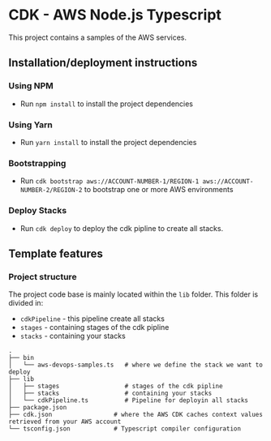 # CDK - AWS Node.js Typescript

This project contains a samples of the AWS services.

## Installation/deployment instructions

### Using NPM

- Run `npm install` to install the project dependencies

### Using Yarn

- Run `yarn install` to install the project dependencies

### Bootstrapping

- Run `cdk bootstrap aws://ACCOUNT-NUMBER-1/REGION-1 aws://ACCOUNT-NUMBER-2/REGION-2` to bootstrap one or more AWS environments

### Deploy Stacks

- Run `cdk deploy` to deploy the cdk pipline to create all stacks.

## Template features

### Project structure

The project code base is mainly located within the `lib` folder. This folder is divided in:

- `cdkPipeline` - this pipeline create all stacks
- `stages` - containing stages of the cdk pipline
- `stacks` - containing your stacks

```
.
├── bin
│   └── aws-devops-samples.ts   # where we define the stack we want to deploy
├── lib
│   ├── stages                  # stages of the cdk pipline
│   ├── stacks                  # containing your stacks
│   └── cdkPipeline.ts          # Pipeline for deployin all stacks
├── package.json
├── cdk.json                 # where the AWS CDK caches context values retrieved from your AWS account
└── tsconfig.json            # Typescript compiler configuration
```
